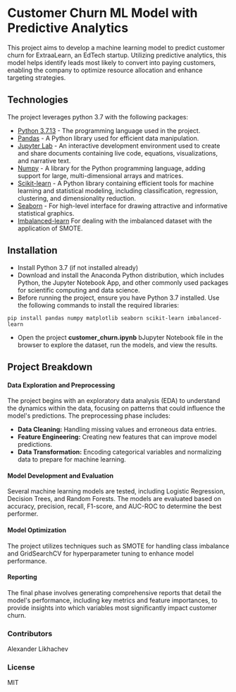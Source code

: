 # Customer Churn ML Model with Predictive Analytics

This project aims to develop a machine learning model to predict customer churn for ExtraaLearn, an EdTech startup. Utilizing predictive analytics, this model helps identify leads most likely to convert into paying customers, enabling the company to optimize resource allocation and enhance targeting strategies.

## Technologies

The project leverages python 3.7 with the following packages:

* [Python 3.7.13](https://www.python.org/downloads/release/python-385/) - The programming language used in the project.
* [Pandas](https://pandas.pydata.org/) - A Python library used for efficient data manipulation.
* [Jupyter Lab](https://jupyter.org/) - An interactive development environment used to create and share documents containing live code, equations, visualizations, and narrative text.
* [Numpy](https://numpy.org/) - A library for the Python programming language, adding support for large, multi-dimensional arrays and matrices.
* [Scikit-learn](https://scikit-learn.org/stable/index.html) - A Python library containing efficient tools for machine learning and statistical modeling, including classification, regression, clustering, and dimensionality reduction.
* [Seaborn](https://seaborn.pydata.org/) - For high-level interface for drawing attractive and informative statistical graphics.
* [Imbalanced-learn](https://imbalanced-learn.org/stable/) For dealing with the imbalanced dataset with the application of SMOTE.

## Installation

* Install Python 3.7 (if not installed already)
* Download and install the Anaconda Python distribution, which includes Python, the Jupyter Notebook App, and other commonly used packages for scientific computing and data science.
* Before running the project, ensure you have Python 3.7 installed. Use the following commands to install the required libraries:
```
pip install pandas numpy matplotlib seaborn scikit-learn imbalanced-learn
```
* Open the project **customer_churn.ipynb** bJupyter Notebook file in the browser to explore the dataset, run the models, and view the results.

## Project Breakdown

#### Data Exploration and Preprocessing
The project begins with an exploratory data analysis (EDA) to understand the dynamics within the data, focusing on patterns that could influence the model's predictions. The preprocessing phase includes:

* **Data Cleaning:** Handling missing values and erroneous data entries.
* **Feature Engineering:** Creating new features that can improve model predictions.
* **Data Transformation:** Encoding categorical variables and normalizing data to prepare for machine learning.

#### Model Development and Evaluation
Several machine learning models are tested, including Logistic Regression, Decision Trees, and Random Forests. The models are evaluated based on accuracy, precision, recall, F1-score, and AUC-ROC to determine the best performer.

#### Model Optimization
The project utilizes techniques such as SMOTE for handling class imbalance and GridSearchCV for hyperparameter tuning to enhance model performance.

#### Reporting
The final phase involves generating comprehensive reports that detail the model's performance, including key metrics and feature importances, to provide insights into which variables most significantly impact customer churn.

### Contributors

Alexander Likhachev

### License
MIT
